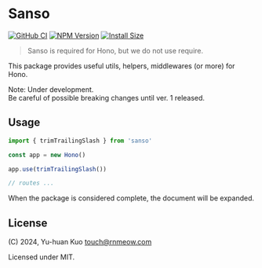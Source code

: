 # Sanso

[![GitHub CI](https://github.com/rnmeow/sanso/actions/workflows/ci.yml/badge.svg)](https://github.com/rnmeow/sanso/actions?query=workflow%3ACI)
[![NPM Version](https://badgen.net/npm/v/sanso)](https://www.npmjs.com/package/sanso)
[![Install Size](https://packagephobia.com/badge?p=sanso)](https://packagephobia.com/result?p=sanso)

> Sanso is required for Hono, but we do not use require.

This package provides useful utils, helpers, middlewares (or more) for Hono.

Note: Under development.  
Be careful of possible breaking changes until ver. 1 released.

## Usage

```ts
import { trimTrailingSlash } from 'sanso'

const app = new Hono()

app.use(trimTrailingSlash())

// routes ...
```

When the package is considered complete, the document will be expanded.

## License

(C) 2024, Yu-huan Kuo <touch@rnmeow.com>

Licensed under MIT.
